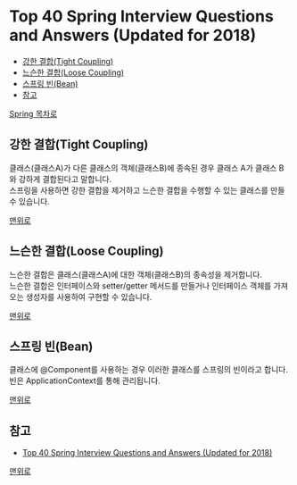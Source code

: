 # Top 40 Spring Interview Questions and Answers (Updated for 2018)
* [강한 결합(Tight Coupling)](#강한-결합tight-coupling)
* [느슨한 결합(Loose Coupling)](#느슨한-결합loose-coupling)
* [스프링 빈(Bean)](#스프링-빈bean)
* [참고](#참고)

[Spring 목차로](https://github.com/smpark1020/tech-interview/tree/master/Spring)

## 강한 결합(Tight Coupling)
클래스(클래스A)가 다른 클래스의 객체(클래스B)에 종속된 경우 클래스 A가 클래스 B와 강하게 결합된다고 말합니다.   
스프링을 사용하면 강한 결합을 제거하고 느슨한 결합을 수행할 수 있는 클래스를 만들 수 있습니다.

[맨위로](#top-40-spring-interview-questions-and-answers-updated-for-2018)

## 느슨한 결합(Loose Coupling)
느슨한 결합은 클래스(클래스A)에 대한 객체(클래스B)의 종속성을 제거합니다.   
느슨한 결합은 인터페이스와 setter/getter 메서드를 만들거나 인터페이스 객체를 가져오는 생성자를 사용하여 구현할 수 있습니다.

[맨위로](#top-40-spring-interview-questions-and-answers-updated-for-2018)

## 스프링 빈(Bean)
클래스에 @Component를 사용하는 경우 이러한 클래스를 스프링의 빈이라고 합니다.   
빈은 ApplicationContext를 통해 관리됩니다.

[맨위로](#top-40-spring-interview-questions-and-answers-updated-for-2018)

## 참고
* [Top 40 Spring Interview Questions and Answers (Updated for 2018)](https://www.greycampus.com/blog/programming/top-spring-interview-questions-and-answers)

[맨위로](#top-40-spring-interview-questions-and-answers-updated-for-2018)
